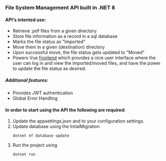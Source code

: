 ### File System Management API built in .NET 8

#### API's intented use:
- Retrieve .pdf files from a given directory
- Store file information as a record in a sql database
- Marks the file status as "Imported"
- Move them in a given (destination) directory
- Upon successful move, the file status gets updated to "Moved"
- Powers Vue [frontend](https://github.com/ealili/file-managenemt-system-frontend) which provides a nice user interface where the user can log in and view the imported/moved files, and have the power to update the file status as desired.

##### Additional features:
- Provides JWT authentication
- Global Error Handling

#### In order to start using the API the following are required:

1. Update the appsettings.json and to your configuration settings.
2. Update database using the IntialMigration
    ```
    dotnet ef database update
    ```
3. Run the project using
    ```
    dotnet run
    ```
